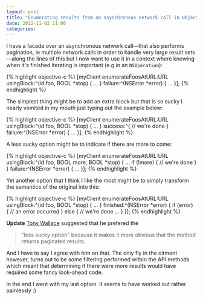 ```yaml
---
layout: post
title: "Enumerating results from an asynchronous network call in Objective-C"
date: 2012-11-02 21:00
categories:
---
```

I have a facade over an asynchronous network call—that also performs pagination, ie multiple network calls in order to handle very large result sets—along the lines of this but I now want to use it in a context where knowing when it's finished iterating is important (e.g in an `NSOperation`):

{% highlight objective-c %}
[myClient enumerateFoosAtURL:URL usingBlock:^(id foo, BOOL *stop) {
  ...
} failure:^(NSError *error) {
  ...
}];
{% endhighlight %}

The simplest thing might be to add an extra block but that is so sucky I nearly vomited in my mouth just typing out the example below:

{% highlight objective-c %}
[myClient enumerateFoosAtURL:URL usingBlock:^(id foo, BOOL *stop) {
  ...
} success:^{
  // we're done
} failure:^(NSError *error) {
  ...
}];
{% endhighlight %}

A less sucky option might be to indicate if there are more to come:

{% highlight objective-c %}
[myClient enumerateFoosAtURL:URL usingBlock:^(id foo, BOOL more, BOOL *stop) {
  ...
  if (!more) {
    // we're done
  }
} failure:^(NSError *error) {
  ...
}];
{% endhighlight %}

Yet another option that I think I like the most might be to simply transform the semantics of the original into this:

{% highlight objective-c %}
[myClient enumerateFoosAtURL:URL usingBlock:^(id foo, BOOL *stop) {
  ...
} finished:^(NSError *error) {
  if (error) {
    // an error occurred
  } else {
    // we're done
    ...
  }
}];
{% endhighlight %}

**Update** [Tony Wallace](http://tonywallace.com) suggested that he prefered the

> "less sucky option" because it makes it more obvious that the method returns paginated results.

And I have to say I agree with him on that. The only fly in the oitment however, turns out to be some filtering performed within the API methods which meant that determining if there were more results would have required some fancy look-ahead code.

In the end I went with my last option. It seems to have worked out rather painlessly :)
